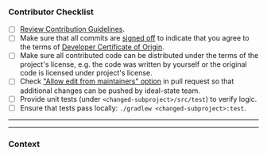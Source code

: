 <!-- This template is referenced from https://github.com/gradle/gradle/blob/master/.github/PULL_REQUEST_TEMPLATE.md -->

### Contributor Checklist
- [ ] [Review Contribution Guidelines](./CONTRIBUTING.md).
- [ ] Make sure that all commits are [signed off](https://git-scm.com/docs/git-commit#Documentation/git-commit.txt---signoff) to indicate that you agree to the terms of [Developer Certificate of Origin](https://developercertificate.org/).
- [ ] Make sure all contributed code can be distributed under the terms of the project's license, e.g. the code was written by yourself or the original code is licensed under project's license.
- [ ] Check ["Allow edit from maintainers" option](https://help.github.com/articles/allowing-changes-to-a-pull-request-branch-created-from-a-fork/) in pull request so that additional changes can be pushed by ideal-state team.
- [ ] Provide unit tests (under `<changed-subproject>/src/test`) to verify logic.
- [ ] Ensure that tests pass locally: `./gradlew <changed-subproject>:test`.

------------------------------------------------------------------------------

<!-- The issue this PR addresses -->
<!-- Fixes #? -->

------------------------------------------------------------------------------

### Context
<!-- Why do you believe many users will benefit from this change? -->
<!-- Link to relevant issues or forum discussions here -->
